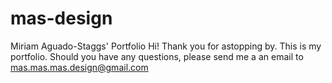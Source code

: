 # mas-design
Miriam Aguado-Staggs' Portfolio
Hi! Thank you for astopping by. This is my portfolio. Should you have any questions, please send me a an email to mas.mas.mas.design@gmail.com
